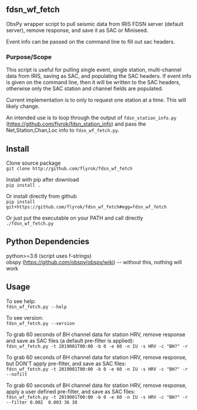 ## fdsn_wf_fetch ##

ObsPy wrapper script to pull seismic data from IRIS FDSN server (default server), remove
response,  and save it as SAC or Miniseed.

Event info can be passed on the command line to fill out sac headers.

### Purpose/Scope ###

This script is useful for pulling single event, single station, multi-channel data
from IRIS, saving as SAC, and populating the SAC headers. 
If event info is given on the command line, then it will be written to the SAC headers, 
otherwise only the SAC station and channel fields are populated.

Current implementation is to only to request one station at a time. This will likely change.

An intended use is to loop through the output of 
`fdsn_station_info.py` (https://github.com/flyrok/fdsn_station_info)
and pass the Net,Station,Chan,Loc info to `fdsn_wf_fetch.py`.

## Install ##

Clone source package  
`git clone http://github.com/flyrok/fdsn_wf_fetch`  

Install with pip after download  
`pip install .`  

Or install directly from github  
`pip install git+https://github.com/flyrok/fdsn_wf_fetch#egg=fdsn_wf_fetch`  

Or just put the executable on your PATH and call directly  
`./fdsn_wf_fetch.py`

## Python Dependencies ##

python>=3.6  (script uses f-strings)  
obspy (https://github.com/obspy/obspy/wiki)
-- without this, nothing will work


## Usage ##

To see help:  
`fdsn_wf_fetch.py --help`    

To see version:  
`fdsn_wf_fetch.py --version`    

To grab 60 seconds of BH channel data for station HRV, remove response
and save as SAC files (a default pre-filter is applied):  
`fdsn_wf_fetch.py -t 2019001T00:00 -b 0 -e 60 -n IU -s HRV -c "BH?" -r`    

To grab 60 seconds of BH channel data for station HRV, remove response,  
but DON'T apply pre-filter, and save as SAC files:  
`fdsn_wf_fetch.py -t 2019001T00:00 -b 0 -e 60 -n IU -s HRV -c "BH?" -r --nofilt`    

To grab 60 seconds of BH channel data for station HRV, remove response,  
apply a user defined pre-filter, and save as SAC files:  
`fdsn_wf_fetch.py -t 2019001T00:00 -b 0 -e 60 -n IU -s HRV -c "BH?" -r --filter 0.002  0.003 36 38`    




